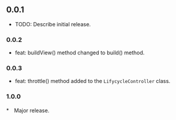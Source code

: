 ## 0.0.1

* TODO: Describe initial release.

### 0.0.2

* feat: buildView() method changed to build() method.

### 0.0.3

* feat: throttle() method added to the `LifycycleController` class.

### 1.0.0

*　Major release.